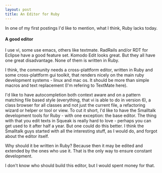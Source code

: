 ```yaml
--- 
layout: post
title: An Editor for Ruby
---
```

<p>In one of my first postings I'd like to mention, what I think, Ruby lacks today.</p>

<h4>A good editor</h4>

<p>I use vi, some use emacs, others like textmate. RadRails and/or RDT for Eclipse have a good feature set. Komodo Edit looks great. But they all have one great disadvantage. None of them is written in Ruby.</p>

<p>I think, the community needs a cross-plattform editor, written in Ruby and some cross-plattform gui toolkit, that renders nicely on the main ruby development systems - linux and mac os. It should be more than simple macros and text replacement (I'm refering to TextMate here).</p> 

<p>I'd like to have autocompletion both context aware and on a pattern matching file based style (everything, that vi is able to do in version 6), a class browser for all classes and not just the current file, a refactoring wizard or helper or tool or view. To cut it short, I'd like to have the Smalltalk development tools for Ruby - with one exception: the base editor. The thing with that you edit texts in Squeak is really hard to love - perhaps you can get used to it after half a year. But one could do this better. I think the Smalltalk guys started with all the interesting stuff, as I would do, and forgot about the editor itself.</p>

<p>Why should it be written in Ruby? Because then it may be edited and extended by the ones who use it. That is the only way to ensure constant development.</p>

<p>I don't know who should build this editor, but I would spent money for that.</p>
